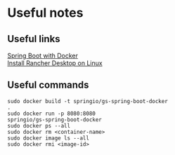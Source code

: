 # Useful notes  

## Useful links  

[Spring Boot with Docker](https://spring.io/guides/gs/spring-boot-docker/)  
[Install Rancher Desktop on Linux](https://docs.rancherdesktop.io/getting-started/installation/#linux)

## Useful commands  

<code>sudo docker build -t springio/gs-spring-boot-docker .</code>  
<code>sudo docker run -p 8080:8080 springio/gs-spring-boot-docker</code>  
<code>sudo docker ps --all</code>  
<code>sudo docker rm \<container-name\></code>  
<code>sudo docker image ls --all</code>  
<code>sudo docker rmi \<image-id\></code>  
